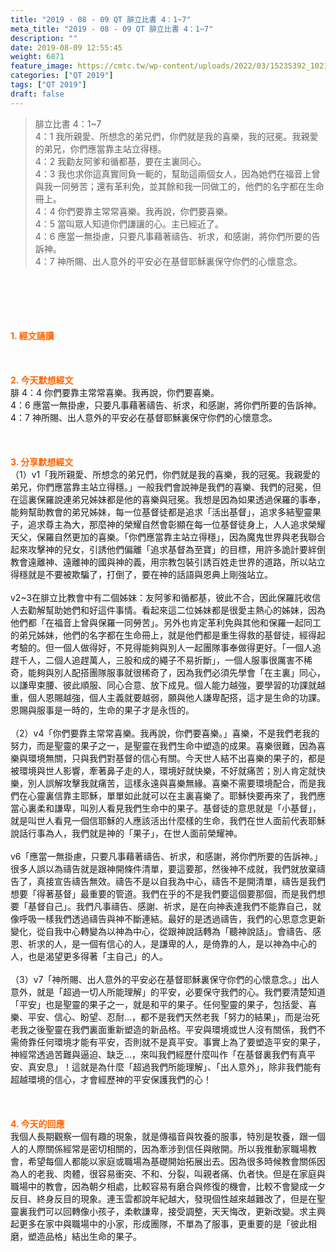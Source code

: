 ```yaml
---
title: "2019 - 08 - 09 QT 腓立比書 4：1~7"
meta_title: "2019 - 08 - 09 QT 腓立比書 4：1~7"
description: ""
date: 2019-08-09 12:55:45
weight: 6871
feature_image: https://cmtc.tw/wp-content/uploads/2022/03/15235392_10211799862337740_180693556567566654_o-1.webp
categories: ["QT 2019"]
tags: ["QT 2019"]
draft: false
---
```


<blockquote>腓立比書 4：1~7<br />
4：1 我所親愛、所想念的弟兄們，你們就是我的喜樂，我的冠冕。我親愛的弟兄，你們應當靠主站立得穩。<br />
4：2 我勸友阿爹和循都基，要在主裏同心。<br />
4：3 我也求你這真實同負一軛的，幫助這兩個女人，因為她們在福音上曾與我一同勞苦；還有革利免，並其餘和我一同做工的，他們的名字都在生命冊上。<br />
4：4 你們要靠主常常喜樂。我再說，你們要喜樂。<br />
4：5 當叫眾人知道你們謙讓的心。主已經近了。<br />
4：6 應當一無掛慮，只要凡事藉著禱告、祈求，和感謝，將你們所要的告訴神。<br />
4：7 神所賜、出人意外的平安必在基督耶穌裏保守你們的心懷意念。</blockquote><br />
&nbsp;<br />
<br />
&nbsp;<br />
<br />
<span style="color: #ff6600;"><strong>1. </strong><strong>經文誦讀</strong></span><br />
<br />
<span style="color: #ff6600;"><strong> </strong></span><br />
<br />
<span style="color: #ff6600;"><strong>2. 今天默想</strong><strong>經文<br />
</strong></span>腓 4：4 你們要靠主常常喜樂。我再說，你們要喜樂。<br />
4：6 應當一無掛慮，只要凡事藉著禱告、祈求，和感謝，將你們所要的告訴神。<br />
4：7 神所賜、出人意外的平安必在基督耶穌裏保守你們的心懷意念。<br />
<br />
&nbsp;<br />
<br />
<span style="color: #ff6600;"><strong>3. 分享默想經文<br />
</strong></span>（1）v1「我所親愛、所想念的弟兄們，你們就是我的喜樂，我的冠冕。我親愛的弟兄，你們應當靠主站立得穩。」一般我們會說神是我們的喜樂、我們的冠冕，但在這裏保羅說連弟兄姊妹都是他的喜樂與冠冕。我想是因為如果透過保羅的事奉，能夠幫助教會的弟兄姊妹，每一位基督徒都是追求「活出基督」，追求多結聖靈果子，追求尊主為大，那麼神的榮耀自然會彰顯在每一位基督徒身上，人人追求榮耀天父，保羅自然更加的喜樂。「你們應當靠主站立得穩」，因為魔鬼世界與老我聯合起來攻擊神的兒女，引誘他們偏離「追求基督為至寶」的目標，用許多詭計要絆倒教會遠離神、遠離神的國與神的義，用宗教包裝引誘百姓走世界的道路，所以站立得穩就是不要被欺騙了，打倒了，要在神的話語與恩典上剛強站立。<br />
<br />
v2~3在腓立比教會中有二個姊妹：友阿爹和循都基，彼此不合，因此保羅託收信人去勸解幫助她們和好這件事情。看起來這二位姊妹都是很愛主熱心的姊妹，因為他們都「在福音上曾與保羅一同勞苦」。另外也肯定革利免與其他和保羅一起同工的弟兄姊妹，他們的名字都在生命冊上，就是他們都是重生得救的基督徒，經得起考驗的。但一個人做得好，不見得能夠與別人一起團隊事奉做得更好。「一個人追趕千人，二個人追趕萬人，三股和成的繩子不易折斷」，一個人服事很厲害不稀奇，能夠與別人配搭團隊服事就很稀奇了，因為我們必須先學會「在主裏」同心，以謙卑束腰、彼此順服、同心合意、放下成見。個人能力越強，要學習的功課就越重，個人恩賜越強，個人主義就要越弱，願與他人謙卑配搭，這才是生命的功課。恩賜與服事是一時的，生命的果子才是永恆的。<br />
<br />
（2）v4「你們要靠主常常喜樂。我再說，你們要喜樂。」喜樂，不是我們老我的努力，而是聖靈的果子之一，是聖靈在我們生命中塑造的成果。喜樂很難，因為喜樂與環境無關，只與我們對基督的信心有關。今天世人結不出喜樂的果子的，都是被環境與世人影響，牽著鼻子走的人，環境好就快樂，不好就痛苦；別人肯定就快樂，別人誤解攻擊我就痛苦，這樣永遠與喜樂無緣。喜樂不需要環境配合，而是我們在心靈裏信靠主耶穌，單單如此就可以在主裏喜樂了。耶穌快要再來了，我們應當心裏柔和謙卑，叫別人看見我們生命中的果子。基督徒的意思就是「小基督」，就是叫世人看見一個信耶穌的人應該活出什麼樣的生命，我們在世人面前代表耶穌說話行事為人，我們就是神的「果子」，在世人面前榮耀神。<br />
<br />
v6「應當一無掛慮，只要凡事藉著禱告、祈求，和感謝，將你們所要的告訴神。」很多人誤以為禱告就是跟神開條件清單，要這要那，然後神不成就，我們就放棄禱告了，真接宣告禱告無效。禱告不是以自我為中心，禱告不是開清單，禱告是我們想要「得著基督」最重要的管道。我們在乎的不是我們要這個要那個，而是我們想要「基督自己」。我們凡事禱告、感謝、祈求，是在向神表達我們不能靠自己，就像呼吸一樣我們透過禱告與神不斷連結。最好的是透過禱告，我們的心思意念更新變化，從自我中心轉變為以神為中心，從跟神說話轉為「聽神說話」。會禱告、感恩、祈求的人，是一個有信心的人，是謙卑的人，是倚靠的人，是以神為中心的人，也是渴望更多得著「主自己」的人。<br />
<br />
（3）v7「神所賜、出人意外的平安必在基督耶穌裏保守你們的心懷意念。」出人意外，就是「超過一切人所能理解」的平安，必要保守我們的心。我們要清楚知道「平安」也是聖靈的果子之一，就是和平的果子。任何聖靈的果子，包括愛、喜樂、平安、信心、盼望、忍耐…，都不是我們天然老我「努力的結果」，而是治死老我之後聖靈在我們裏面重新塑造的新品格。平安與環境或世人沒有關係，我們不需倚靠任何環境才能有平安，否則就不是真平安。事實上為了要塑造平安的果子，神經常透過苦難與逼迫、缺乏…，來叫我們經歷什麼叫作「在基督裏我們有真平安、真安息」！這就是為什麼「超過我們所能理解」、「出人意外」，除非我們能有超越環境的信心，才會經歷神的平安保護我們的心！<br />
<br />
&nbsp;<br />
<br />
<span style="color: #ff6600;"><strong>4. 今天的回應<br />
</strong></span>我個人長期觀察一個有趣的現象，就是傳福音與牧養的服事，特別是牧養，跟一個人的人際關係經常是密切相關的，因為牽涉到信任與敞開。所以我推動家職場教會，希望每個人都能以家庭或職場為基礎開始拓展出去。因為很多時候教會關係因為人的老我、肉體，很容易衝突、不和、分裂，叫親者痛、仇者快。但是在家庭與職場中的教會，因為朝夕相處，比較容易有磨合與修復的機會，比較不會變成一夕反目、終身反目的現象。連玉雲都說年紀越大，發現個性越來越難改了，但是在聖靈裏我們可以回轉像小孩子，柔軟謙卑，接受調整，天天悔改，更新改變。求主興起更多在家中與職場中的小家，形成團隊，不單為了服事，更重要的是「彼此相磨，塑造品格」結出生命的果子。
        